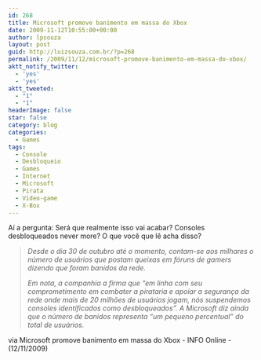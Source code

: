 ```yaml
---
id: 268
title: Microsoft promove banimento em massa do Xbox
date: 2009-11-12T10:55:00+00:00
author: lpsouza
layout: post
guid: http://luizsouza.com.br/?p=268
permalink: /2009/11/12/microsoft-promove-banimento-em-massa-do-xbox/
aktt_notify_twitter:
  - 'yes'
  - 'yes'
aktt_tweeted:
  - "1"
  - "1"
headerImage: false
star: false
category: blog
categories:
  - Games
tags:
  - Console
  - Desbloqueio
  - Games
  - Internet
  - Microsoft
  - Pirata
  - Video-game
  - X-Box
---
```

Aí a pergunta: Será que realmente isso vai acabar? Consoles desbloqueados never more? O que você que lê acha disso?

> _Desde o dia 30 de outubro até o momento, contam-se aos milhares o número de usuários que postam queixas em fóruns de gamers dizendo que foram banidos da rede._
>
> _Em nota, a companhia a firma que “em linha com seu comprometimento em combater a pirataria e apoiar a segurança da rede onde mais de 20 milhões de usuários jogam, nós suspendemos consoles identificados como desbloqueados”. A Microsoft diz ainda que o número de banidos representa “um pequeno percentual” do total de usuários._

via Microsoft promove banimento em massa do Xbox - INFO Online - (12/11/2009)
